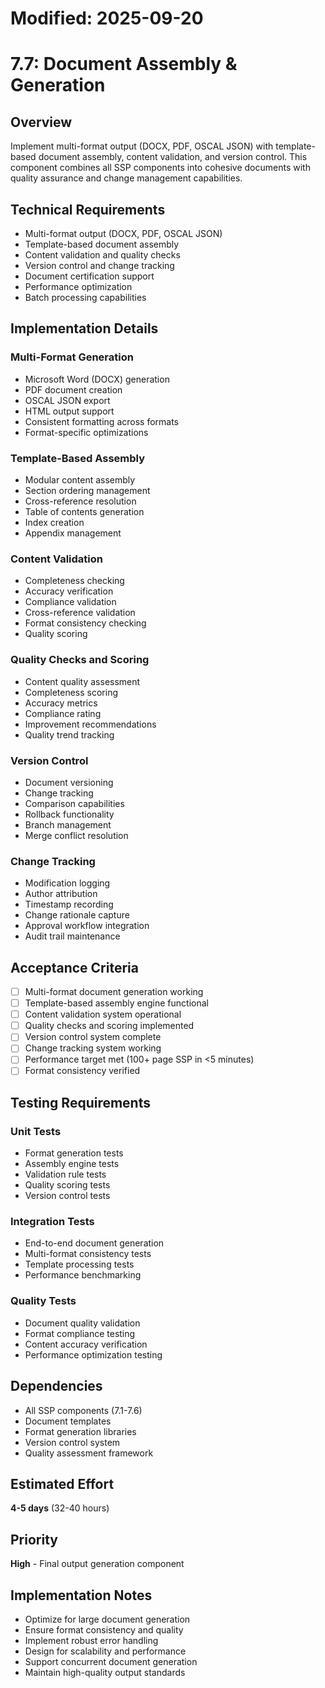 # Modified: 2025-09-20

# 7.7: Document Assembly & Generation

## Overview
Implement multi-format output (DOCX, PDF, OSCAL JSON) with template-based document assembly, content validation, and version control. This component combines all SSP components into cohesive documents with quality assurance and change management capabilities.

## Technical Requirements
- Multi-format output (DOCX, PDF, OSCAL JSON)
- Template-based document assembly
- Content validation and quality checks
- Version control and change tracking
- Document certification support
- Performance optimization
- Batch processing capabilities

## Implementation Details

### Multi-Format Generation
- Microsoft Word (DOCX) generation
- PDF document creation
- OSCAL JSON export
- HTML output support
- Consistent formatting across formats
- Format-specific optimizations

### Template-Based Assembly
- Modular content assembly
- Section ordering management
- Cross-reference resolution
- Table of contents generation
- Index creation
- Appendix management

### Content Validation
- Completeness checking
- Accuracy verification
- Compliance validation
- Cross-reference validation
- Format consistency checking
- Quality scoring

### Quality Checks and Scoring
- Content quality assessment
- Completeness scoring
- Accuracy metrics
- Compliance rating
- Improvement recommendations
- Quality trend tracking

### Version Control
- Document versioning
- Change tracking
- Comparison capabilities
- Rollback functionality
- Branch management
- Merge conflict resolution

### Change Tracking
- Modification logging
- Author attribution
- Timestamp recording
- Change rationale capture
- Approval workflow integration
- Audit trail maintenance

## Acceptance Criteria
- [ ] Multi-format document generation working
- [ ] Template-based assembly engine functional
- [ ] Content validation system operational
- [ ] Quality checks and scoring implemented
- [ ] Version control system complete
- [ ] Change tracking system working
- [ ] Performance target met (100+ page SSP in <5 minutes)
- [ ] Format consistency verified

## Testing Requirements

### Unit Tests
- Format generation tests
- Assembly engine tests
- Validation rule tests
- Quality scoring tests
- Version control tests

### Integration Tests
- End-to-end document generation
- Multi-format consistency tests
- Template processing tests
- Performance benchmarking

### Quality Tests
- Document quality validation
- Format compliance testing
- Content accuracy verification
- Performance optimization testing

## Dependencies
- All SSP components (7.1-7.6)
- Document templates
- Format generation libraries
- Version control system
- Quality assessment framework

## Estimated Effort
**4-5 days** (32-40 hours)

## Priority
**High** - Final output generation component

## Implementation Notes
- Optimize for large document generation
- Ensure format consistency and quality
- Implement robust error handling
- Design for scalability and performance
- Support concurrent document generation
- Maintain high-quality output standards
